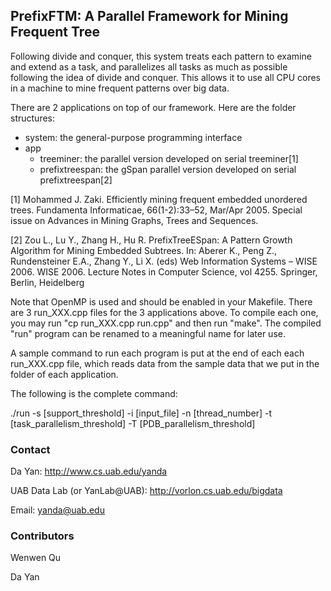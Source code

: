## PrefixFTM: A Parallel Framework for Mining Frequent Tree
Following divide and conquer, this system treats each pattern to examine and extend as a task, and parallelizes all tasks as much as possible following the idea of divide and conquer. This allows it to use all CPU cores in a machine to mine frequent patterns over big data.

There are 2 applications on top of our framework. Here are the folder structures:

* system: the general-purpose programming interface
* app
    * treeminer: the parallel version developed on serial treeminer[1]
    * prefixtreespan: the gSpan parallel version developed on serial prefixtreespan[2]

[1] Mohammed J. Zaki. Efficiently mining frequent embedded unordered trees. Fundamenta Informaticae, 66(1-2):33–52, Mar/Apr 2005. Special issue on Advances in Mining Graphs, Trees and Sequences.

[2] Zou L., Lu Y., Zhang H., Hu R. PrefixTreeESpan: A Pattern Growth Algorithm for Mining Embedded Subtrees. In: Aberer K., Peng Z., Rundensteiner E.A., Zhang Y., Li X. (eds) Web Information Systems – WISE 2006. WISE 2006. Lecture Notes in Computer Science, vol 4255. Springer, Berlin, Heidelberg


Note that OpenMP is used and should be enabled in your Makefile. There are 3 run_XXX.cpp files for the 3 applications above. To compile each one, you may run "cp run_XXX.cpp run.cpp" and then run "make". The compiled "run" program can be renamed to a meaningful name for later use.

A sample command to run each program is put at the end of each each run_XXX.cpp file, which reads data from the sample data that we put in the folder of each application.

The following is the complete command:

./run -s [support_threshold] -i [input_file] -n [thread_number] -t [task_parallelism_threshold] -T [PDB_parallelism_threshold]

### Contact
Da Yan: http://www.cs.uab.edu/yanda

UAB Data Lab (or YanLab@UAB): http://vorlon.cs.uab.edu/bigdata

Email: yanda@uab.edu

### Contributors
Wenwen Qu

Da Yan
